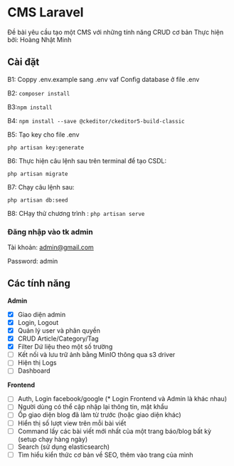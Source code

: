 # CMS Laravel
Đề bài yêu cầu tạo một CMS với những tính năng CRUD cơ bản Thực hiện bởi: Hoàng Nhật Minh


## Cài đặt

B1: 
Coppy .env.example sang .env vaf Config database ở file .env

B2:
`composer install`

B3:`npm install`

B4:
`npm install --save @ckeditor/ckeditor5-build-classic`

B5: Tạo key cho file .env

`php artisan key:generate`

B6: Thực hiện câu lệnh sau trên terminal để tạo CSDL:

`php artisan migrate`

B7: Chạy câu lệnh sau:

`php artisan db:seed`

B8: CHạy thử chương trình : 
`php artisan serve`

### Đăng nhập vào tk admin

Tài khoản: admin@gmail.com

Password: admin

## Các tính năng
**Admin**
- [X] Giao diện admin
- [X] Login, Logout
- [X] Quản lý user và phân quyền
- [X] CRUD Article/Category/Tag
- [X] Filter Dứ liệu theo một số trường
- [ ] Kết nối và lưu trữ ảnh bằng MinIO thông qua s3 driver
- [ ] Hiện thị Logs
- [ ] Dashboard

**Frontend**
- [ ] Auth, Login facebook/google (* Login Frontend và Admin là khác nhau)
- [ ] Người dùng có thể cập nhập lại thông tin, mật khẩu
- [ ] Ốp giao diện blog đã làm từ trước (hoặc giao diện khác)
- [ ] Hiển thị số lượt view trên mỗi bài viết
- [ ] Command lấy các bài viết mới nhất của một trang báo/blog bất kỳ (setup chạy hàng ngày)
- [ ] Search (sử dụng elasticsearch)
- [ ] Tìm hiểu kiển thức cơ bản về SEO, thêm vào trang của mình
